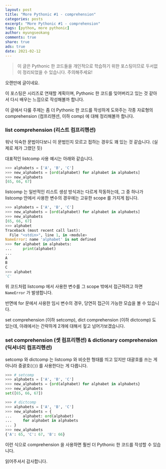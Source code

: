 ```yaml
---
layout: post
title: "More Pythonic #1 - comprehension"
categories: posts
excerpt: "More Pythonic #1 - comprehension"
tags: [python, more pythonic]
author: myungseokang
comments: true
share: true
ads: true
date: 2021-02-12
---
```


> 이 글은 Pythonic 한 코드들을 개인적으로 학습하기 위한 포스팅이므로 두서없이 정리되었을 수 있습니다. 주의해주세요!

오랜만에 글이네요. 

이 포스팅은 시리즈로 연재할 계획이며, Pythonic 한 코드를 잊어버리고 있는 것 같아서 다시 배우는 느낌으로 작성해볼까 합니다.

이 글에서 다룰 주제는 좀 더 Pythonic 한 코드를 작성하게 도와주는 각종 자료형의 comprehension (컴프리헨션, 이하 comp) 에 대해 정리해볼까 합니다.


### list comprehension (리스트 컴프리헨션)

워낙 익숙한 문법이다보니 이 문법인지 모르고 접하는 경우도 꽤 있는 것 같습니다. (실제로 제가 그랬던 듯)

대표적인 listcomp 사용 예시는 아래와 같습니다.

```python
>>> alphabets = ['A', 'B', 'C']
>>> new_alphabets = [ord(alphabet) for alphabet in alphabets]
>>> new_alphabets
[65, 66, 67]
```

listcomp 는 일반적인 리스트 생성 방식과는 다르게 작동하는데, 그 중 하나가 listcomp 안에서 사용한 변수의 경우에는 고유한 scope 를 가지게 됩니다.

```python
>>> alphabets = ['A', 'B', 'C']
>>> new_alphabets = [ord(alphabet) for alphabet in alphabets]
>>> new_alphabets
[65, 66, 67]
>>> alphabet
Traceback (most recent call last):
  File "<stdin>", line 1, in <module>
NameError: name 'alphabet' is not defined
>>> for alphabet in alphabets:
...     print(alphabet)
...
A
B
C
>>> alphabet
'C'
```

위 코드처럼 listcomp 에서 사용한 변수를 그 scope 밖에서 접근하려고 하면 `NameError` 가 발생합니다.

반면에 for 문에서 사용한 임시 변수의 경우, 당연히 접근이 가능한 모습을 볼 수 있습니다.

set comprehension (이하 setcomp), dict comprehension (이하 dictcomp) 도 있는데, 아래에서는 간략하게 2개에 대해서 짚고 넘어가보겠습니다.


### set comprehension (셋 컴프리헨션) & dictionary comprehension (딕셔너리 컴프리헨션)

setcomp 와 dictcomp 는 listcomp 와 비슷한 형태를 띄고 있지만 대괄호를 쓰는 게 아니라 중괄호(`{}`) 를 사용한다는 게 다릅니다.

```python
>>> # setcomp
>>> alphabets = ['A', 'B', 'C']
>>> new_alphabets = {ord(alphabet) for alphabet in alphabets}
>>> new_alphabets
set([65, 66, 67])
```


```python
>>> # dictcomp
>>> alphabets = ['A', 'B', 'C']
>>> new_alphabets = {
...     alphabet: ord(alphabet)
...     for alphabet in alphabets
... }
>>> new_alphabets
{'A': 65, 'C': 67, 'B': 66}
```


이런 식으로 comprehension 을 사용하면 훨씬 더 Pythonic 한 코드를 작성할 수 있습니다.

읽어주셔서 감사합니다.
